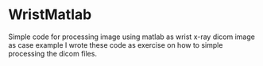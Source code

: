 # WristMatlab
Simple code for processing image using matlab as wrist x-ray dicom image as case example
I wrote these code as exercise on how to simple processing the dicom files.
